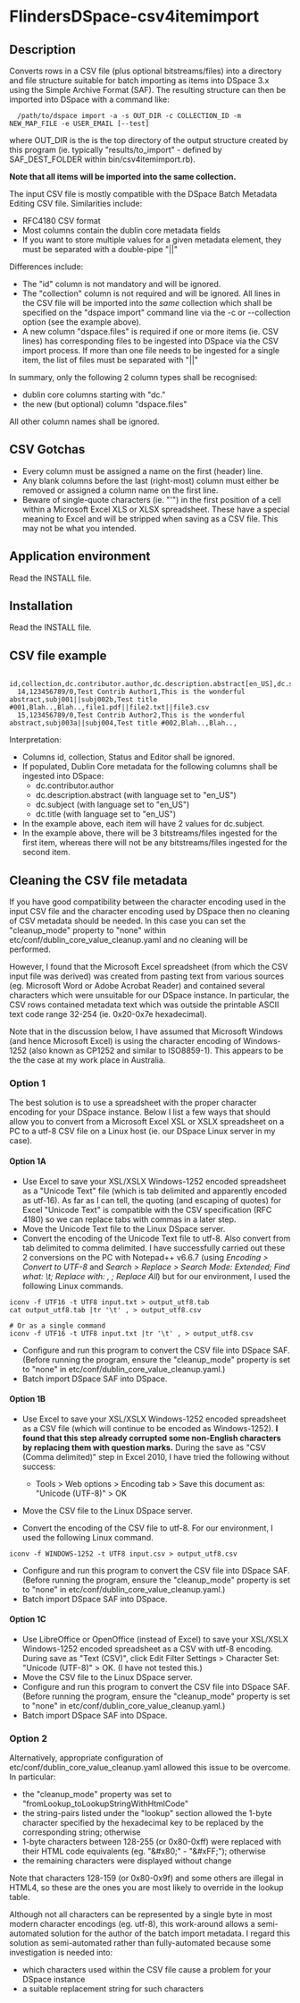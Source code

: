 FlindersDSpace-csv4itemimport
=============================

Description
-----------
Converts rows in a CSV file (plus optional bitstreams/files)
into a directory and file structure suitable for batch importing as items
into DSpace 3.x using the Simple Archive Format (SAF). The resulting
structure can then be imported into DSpace with a command like:
```
  /path/to/dspace import -a -s OUT_DIR -c COLLECTION_ID -m NEW_MAP_FILE -e USER_EMAIL [--test]
```
where OUT_DIR is the is the top directory of the output structure
created by this program (ie. typically "results/to_import" - defined
by SAF_DEST_FOLDER within bin/csv4itemimport.rb).

**Note that all items will be imported into the same collection.**

The input CSV file is mostly compatible with the
DSpace Batch Metadata Editing CSV file. Similarities include:
- RFC4180 CSV format
- Most columns contain the dublin core metadata fields
- If you want to store multiple values for a given metadata element,
  they must be separated with a double-pipe "||"

Differences include:
- The "id" column is not mandatory and will be ignored.
- The "collection" column is not required and will be ignored.
  All lines in the CSV file will be imported into the *same* collection
  which shall be specified on the "dspace import" command line
  via the -c or --collection option (see the example above).
- A new column "dspace.files" is required if one or more items (ie. CSV lines) has
  corresponding files to be ingested into DSpace via the CSV import
  process. If more than one file needs to be ingested for a single
  item, the list of files must be separated with "||"

In summary, only the following 2 column types shall be recognised:
- dublin core columns starting with "dc."
- the new (but optional) column "dspace.files"

All other column names shall be ignored.

CSV Gotchas
-----------
- Every column must be assigned a name on the first (header) line.
- Any blank columns before the last (right-most) column must either
  be removed or assigned a column name on the first line.
- Beware of single-quote characters (ie. "'") in the first position of
  a cell within a Microsoft Excel XLS or XLSX spreadsheet. These have
  a special meaning to Excel and will be stripped when saving as a
  CSV file. This may not be what you intended.

Application environment
-----------------------
Read the INSTALL file.


Installation
------------
Read the INSTALL file.


CSV file example
----------------
```
  id,collection,dc.contributor.author,dc.description.abstract[en_US],dc.subject[en_US],dc.title[en_US],Status,Editor,dspace.files
  14,123456789/0,Test Contrib Author1,This is the wonderful abstract,subj001||subj002b,Test title #001,Blah..,Blah..,file1.pdf||file2.txt||file3.csv
  15,123456789/0,Test Contrib Author2,This is the wonderful abstract,subj003a||subj004,Test title #002,Blah..,Blah..,
```
Interpretation:
- Columns id, collection, Status and Editor shall be ignored.
- If populated, Dublin Core metadata for the following columns shall be
  ingested into DSpace:
  * dc.contributor.author
  * dc.description.abstract (with language set to "en_US")
  * dc.subject (with language set to "en_US")
  * dc.title (with language set to "en_US")
- In the example above, each item will have 2 values for dc.subject.
- In the example above, there will be 3 bitstreams/files ingested for
  the first item, whereas there will not be any bitstreams/files
  ingested for the second item.


Cleaning the CSV file metadata
------------------------------
If you have good compatibility between the character encoding used in the
input CSV file and the character encoding used by DSpace then no cleaning
of CSV metadata should be needed. In this case you can set the "cleanup_mode"
property to "none" within etc/conf/dublin_core_value_cleanup.yaml and
no cleaning will be performed.

However, I found that the Microsoft Excel spreadsheet (from which the
CSV input file was derived) was created from pasting text from various
sources (eg. Microsoft Word or Adobe Acrobat Reader) and contained several
characters which were unsuitable for our DSpace instance. In particular,
the CSV rows contained metadata text which was outside the printable ASCII
text code range 32-254 (ie. 0x20-0x7e hexadecimal).

Note that in the discussion below, I have assumed that Microsoft Windows
(and hence Microsoft Excel) is using the character encoding of
Windows-1252 (also known as CP1252 and similar to ISO8859-1). This
appears to be the the case at my work place in Australia.

### Option 1

The best solution is to use a spreadsheet with the proper character encoding
for your DSpace instance. Below I list a few ways that should allow you to
convert from a Microsoft Excel XSL or XSLX spreadsheet on a PC to a utf-8
CSV file on a Linux host (ie. our DSpace Linux server in my case).

#### Option 1A

- Use Excel to save your XSL/XSLX Windows-1252 encoded spreadsheet as a
  "Unicode Text" file (which is tab delimited and apparently encoded as
  utf-16). As far as I can tell, the quoting (and escaping of quotes) for
  Excel "Unicode Text" is compatible with the CSV specification (RFC 4180)
  so we can replace tabs with commas in a later step.
- Move the Unicode Text file to the Linux DSpace server.
- Convert the encoding of the Unicode Text file to utf-8. Also convert from tab
  delimited to comma delimited. I have successfully carried out these 2
  conversions on the PC with Notepad++ v6.6.7 (using
  *Encoding > Convert to UTF-8* and
  *Search > Replace > Search Mode: Extended; Find what: \t; Replace with: , ;
  Replace All*) but for our environment, I used the following Linux commands.

```
iconv -f UTF16 -t UTF8 input.txt > output_utf8.tab
cat output_utf8.tab |tr '\t' , > output_utf8.csv

# Or as a single command
iconv -f UTF16 -t UTF8 input.txt |tr '\t' , > output_utf8.csv

```

- Configure and run this program to convert the CSV file into DSpace SAF.
  (Before running the program, ensure the "cleanup_mode" property is set
  to "none" in etc/conf/dublin_core_value_cleanup.yaml.)
- Batch import DSpace SAF into DSpace.

#### Option 1B

- Use Excel to save your XSL/XSLX Windows-1252 encoded spreadsheet as a CSV
  file (which will continue to be encoded as Windows-1252). **I found that
  this step already corrupted some non-English characters by replacing them
  with question marks.** During the save as "CSV (Comma delimited)" step in
  Excel 2010, I have tried the following without success:
  * Tools > Web options > Encoding tab > Save this document as: "Unicode (UTF-8)" > OK

- Move the CSV file to the Linux DSpace server.
- Convert the encoding of the CSV file to utf-8. For our environment, I used
  the following Linux command.

```
iconv -f WINDOWS-1252 -t UTF8 input.csv > output_utf8.csv
```

- Configure and run this program to convert the CSV file into DSpace SAF.
  (Before running the program, ensure the "cleanup_mode" property is set
  to "none" in etc/conf/dublin_core_value_cleanup.yaml.)
- Batch import DSpace SAF into DSpace.

#### Option 1C

- Use LibreOffice or OpenOffice (instead of Excel) to save your XSL/XSLX
  Windows-1252 encoded spreadsheet as a CSV with utf-8 encoding. During
  save as "Text (CSV)", click Edit Filter Settings > Character Set:
  "Unicode (UTF-8)" > OK. (I have not tested this.)
- Move the CSV file to the Linux DSpace server.
- Configure and run this program to convert the CSV file into DSpace SAF.
  (Before running the program, ensure the "cleanup_mode" property is set
  to "none" in etc/conf/dublin_core_value_cleanup.yaml.)
- Batch import DSpace SAF into DSpace.


### Option 2

Alternatively, appropriate configuration of etc/conf/dublin_core_value_cleanup.yaml
allowed this issue to be overcome.  In particular:
- the "cleanup_mode" property was set to "fromLookup_toLookupStringWithHtmlCode"
- the string-pairs listed under the "lookup" section allowed
  the 1-byte character specified by the hexadecimal key to be replaced
  by the corresponding string; otherwise
- 1-byte characters between 128-255 (or 0x80-0xff) were replaced with
  their HTML code equivalents (eg. "&amp;#x80;" - "&amp;#xFF;"); otherwise
- the remaining characters were displayed without change

Note that characters 128-159 (or 0x80-0x9f) and some others are
illegal in HTML4, so these are the ones you are most likely to
override in the lookup table.

Although not all characters can be represented by a single byte in most
modern character encodings (eg. utf-8), this work-around allows a
semi-automated solution for the author of the batch import metadata. I
regard this solution as semi-automated rather than fully-automated
because some investigation is needed into:
- which characters used within the CSV file cause a problem for your
  DSpace instance
- a suitable replacement string for such characters


